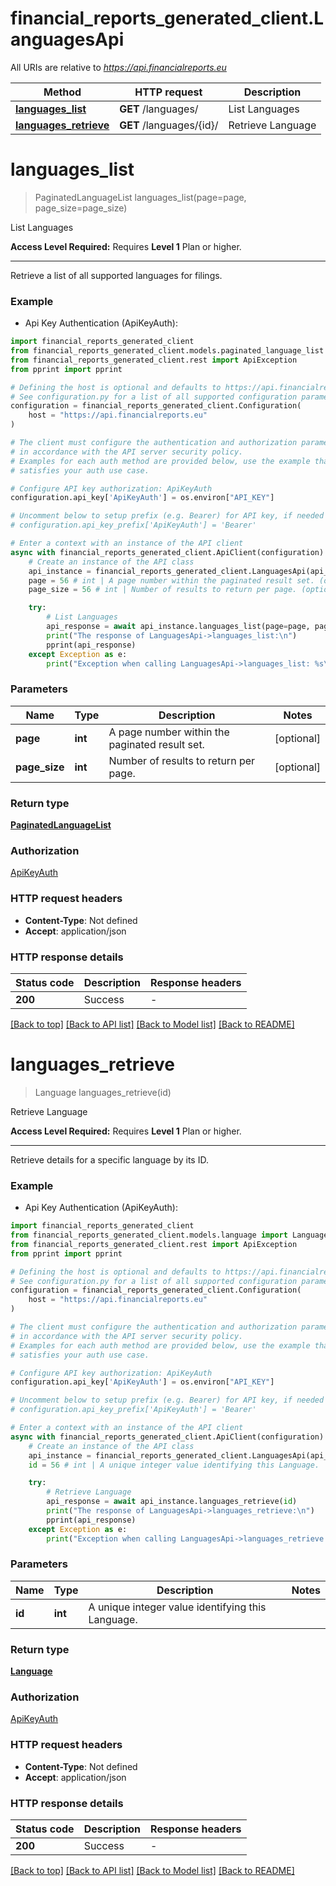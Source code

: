 # financial_reports_generated_client.LanguagesApi

All URIs are relative to *https://api.financialreports.eu*

Method | HTTP request | Description
------------- | ------------- | -------------
[**languages_list**](LanguagesApi.md#languages_list) | **GET** /languages/ | List Languages
[**languages_retrieve**](LanguagesApi.md#languages_retrieve) | **GET** /languages/{id}/ | Retrieve Language


# **languages_list**
> PaginatedLanguageList languages_list(page=page, page_size=page_size)

List Languages

**Access Level Required:** Requires **Level 1** Plan or higher.

---
Retrieve a list of all supported languages for filings.

### Example

* Api Key Authentication (ApiKeyAuth):

```python
import financial_reports_generated_client
from financial_reports_generated_client.models.paginated_language_list import PaginatedLanguageList
from financial_reports_generated_client.rest import ApiException
from pprint import pprint

# Defining the host is optional and defaults to https://api.financialreports.eu
# See configuration.py for a list of all supported configuration parameters.
configuration = financial_reports_generated_client.Configuration(
    host = "https://api.financialreports.eu"
)

# The client must configure the authentication and authorization parameters
# in accordance with the API server security policy.
# Examples for each auth method are provided below, use the example that
# satisfies your auth use case.

# Configure API key authorization: ApiKeyAuth
configuration.api_key['ApiKeyAuth'] = os.environ["API_KEY"]

# Uncomment below to setup prefix (e.g. Bearer) for API key, if needed
# configuration.api_key_prefix['ApiKeyAuth'] = 'Bearer'

# Enter a context with an instance of the API client
async with financial_reports_generated_client.ApiClient(configuration) as api_client:
    # Create an instance of the API class
    api_instance = financial_reports_generated_client.LanguagesApi(api_client)
    page = 56 # int | A page number within the paginated result set. (optional)
    page_size = 56 # int | Number of results to return per page. (optional)

    try:
        # List Languages
        api_response = await api_instance.languages_list(page=page, page_size=page_size)
        print("The response of LanguagesApi->languages_list:\n")
        pprint(api_response)
    except Exception as e:
        print("Exception when calling LanguagesApi->languages_list: %s\n" % e)
```



### Parameters


Name | Type | Description  | Notes
------------- | ------------- | ------------- | -------------
 **page** | **int**| A page number within the paginated result set. | [optional] 
 **page_size** | **int**| Number of results to return per page. | [optional] 

### Return type

[**PaginatedLanguageList**](PaginatedLanguageList.md)

### Authorization

[ApiKeyAuth](../README.md#ApiKeyAuth)

### HTTP request headers

 - **Content-Type**: Not defined
 - **Accept**: application/json

### HTTP response details

| Status code | Description | Response headers |
|-------------|-------------|------------------|
**200** | Success |  -  |

[[Back to top]](#) [[Back to API list]](../README.md#documentation-for-api-endpoints) [[Back to Model list]](../README.md#documentation-for-models) [[Back to README]](../README.md)

# **languages_retrieve**
> Language languages_retrieve(id)

Retrieve Language

**Access Level Required:** Requires **Level 1** Plan or higher.

---
Retrieve details for a specific language by its ID.

### Example

* Api Key Authentication (ApiKeyAuth):

```python
import financial_reports_generated_client
from financial_reports_generated_client.models.language import Language
from financial_reports_generated_client.rest import ApiException
from pprint import pprint

# Defining the host is optional and defaults to https://api.financialreports.eu
# See configuration.py for a list of all supported configuration parameters.
configuration = financial_reports_generated_client.Configuration(
    host = "https://api.financialreports.eu"
)

# The client must configure the authentication and authorization parameters
# in accordance with the API server security policy.
# Examples for each auth method are provided below, use the example that
# satisfies your auth use case.

# Configure API key authorization: ApiKeyAuth
configuration.api_key['ApiKeyAuth'] = os.environ["API_KEY"]

# Uncomment below to setup prefix (e.g. Bearer) for API key, if needed
# configuration.api_key_prefix['ApiKeyAuth'] = 'Bearer'

# Enter a context with an instance of the API client
async with financial_reports_generated_client.ApiClient(configuration) as api_client:
    # Create an instance of the API class
    api_instance = financial_reports_generated_client.LanguagesApi(api_client)
    id = 56 # int | A unique integer value identifying this Language.

    try:
        # Retrieve Language
        api_response = await api_instance.languages_retrieve(id)
        print("The response of LanguagesApi->languages_retrieve:\n")
        pprint(api_response)
    except Exception as e:
        print("Exception when calling LanguagesApi->languages_retrieve: %s\n" % e)
```



### Parameters


Name | Type | Description  | Notes
------------- | ------------- | ------------- | -------------
 **id** | **int**| A unique integer value identifying this Language. | 

### Return type

[**Language**](Language.md)

### Authorization

[ApiKeyAuth](../README.md#ApiKeyAuth)

### HTTP request headers

 - **Content-Type**: Not defined
 - **Accept**: application/json

### HTTP response details

| Status code | Description | Response headers |
|-------------|-------------|------------------|
**200** | Success |  -  |

[[Back to top]](#) [[Back to API list]](../README.md#documentation-for-api-endpoints) [[Back to Model list]](../README.md#documentation-for-models) [[Back to README]](../README.md)

